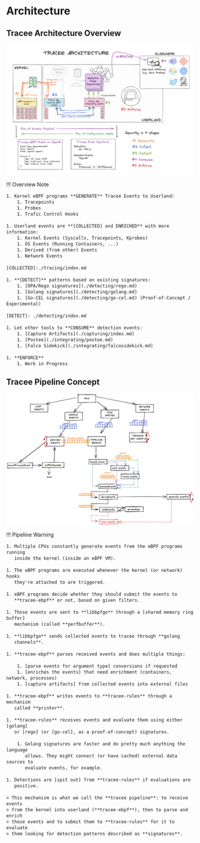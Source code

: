# Architecture

## Tracee Architecture Overview

![Architecture](../images/architecture.png)

!!! Overview Note

    1. Kernel eBPF programs **GENERATE** Tracee Events to Userland:
        1. Tracepoints
        1. Probes
        1. Trafic Control Hooks
    
    1. Userland events are **[COLLECTED] and ENRICHED** with more information:
        1. Kernel Events (Syscalls, Tracepoints, Kprobes)
        1. OS Events (Running Containers, ...)
        1. Derived (from other) Events
        1. Network Events
    
    [COLLECTED]:./tracing/index.md
    
    1. **[DETECT]** patterns based on existing signatures:
        1. [OPA/Rego signatures](./detecting/rego.md)
        1. [Golang signatures](./detecting/golang.md)
        1. [Go-CEL signatures](./detecting/go-cel.md) (Proof-of-Concept / Experimental)
    
    [DETECT]: ./detecting/index.md
    
    1. Let other tools to **CONSUME** detection events:
        1. [Capture Artifacts](./capturing/index.md)
        1. [Postee](./integrating/postee.md)
        1. [Falco Sidekick](./integrating/falcosidekick.md)
    
    1. **ENFORCE**
        1. Work in Progress

## Tracee Pipeline Concept

![Tracee Pipeline](../images/tracee-pipeline-overview.png)

!!! Pipeline Warning

    1. Multiple CPUs constantly generate events from the eBPF programs running
       inside the kernel (inside an eBPF VM).
    
    1. The eBPF programs are executed whenever the kernel (or network) hooks
       they're attached to are triggered.
    
    1. eBPF programs decide whether they should submit the events to
       **tracee-ebpf** or not, based on given filters.
    
    1. Those events are sent to **libbpfgo** through a [shared memory ring buffer]
       mechanism (called **perfbuffer**).
    
    1. **libbpfgo** sends collected events to tracee through **golang
       channels**.
    
    1. **tracee-ebpf** parses received events and does multiple things:
    
        1. [parse events for argument type] conversions if requested
        1. [enriches the events] that need enrichment (containers, network, processes)
        1. [capture artifacts] from collected events into external files
    
    1. **tracee-ebpf** writes events to **tracee-rules** through a mechanism
       called **printer**.
    
    1. **tracee-rules** receives events and evaluate them using either [golang]
       or [rego] (or [go-cel], as a proof-of-concept) signatures.
    
        1. Golang signatures are faster and do pretty much anything the language
           allows. They might connect (or have cached) external data sources to
           evaluate events, for example.
    
    1. Detections are [spit out] from **tracee-rules** if evaluations are
       positive.
    
    > This mechanism is what we call the **tracee pipeline**: to receive events
    > from the kernel into userland (**tracee-ebpf**), then to parse and enrich
    > those events and to submit them to **tracee-rules** for it to evaluate
    > them looking for detection patterns described as **signatures**.

[shared memory ring buffer]: ./deep-dive/performance.md
[parse events for argument type]: ./tracing/output-options.md
[enriches the events]: ./integrating/container-engines.md
[capture artifacts]: ./capturing/index.md
[golang]: ./detecting/golang.md
[rego]: ./detecting/rego.md
[go-cel]: ./detecting/go-cel.md
[spit out]: ./integrating/webhook.md
